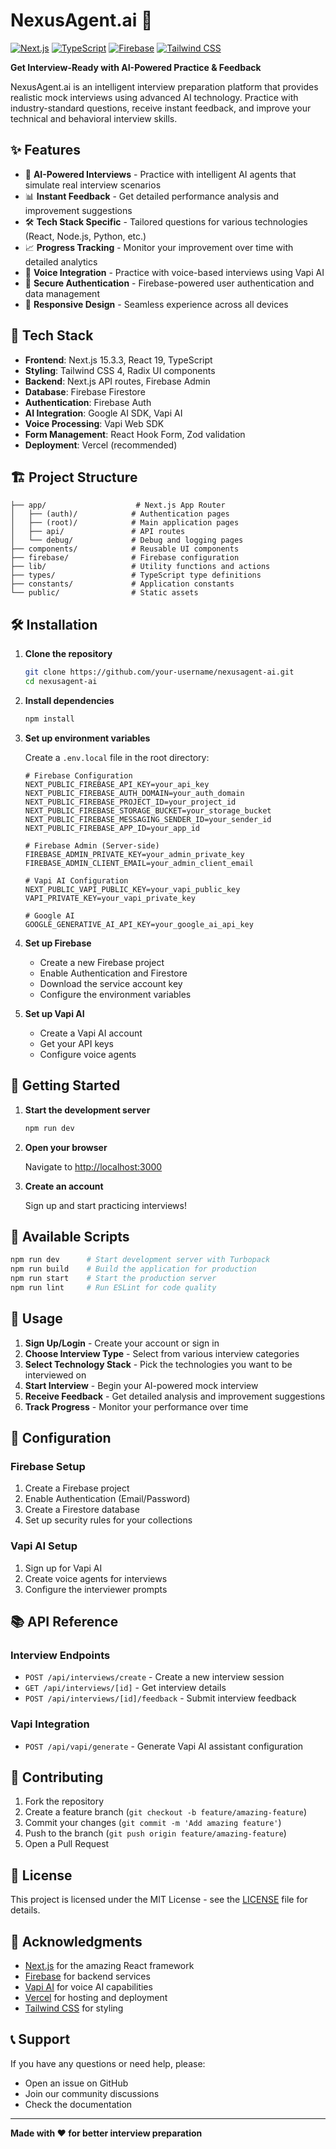 # NexusAgent.ai 🤖

[![Next.js](https://img.shields.io/badge/Next.js-15.3.3-000000?style=flat&logo=next.js)](https://nextjs.org/)
[![TypeScript](https://img.shields.io/badge/TypeScript-5-3178C6?style=flat&logo=typescript)](https://www.typescriptlang.org/)
[![Firebase](https://img.shields.io/badge/Firebase-11.9.0-FFCA28?style=flat&logo=firebase)](https://firebase.google.com/)
[![Tailwind CSS](https://img.shields.io/badge/Tailwind_CSS-4-06B6D4?style=flat&logo=tailwindcss)](https://tailwindcss.com/)

**Get Interview-Ready with AI-Powered Practice & Feedback**

NexusAgent.ai is an intelligent interview preparation platform that provides realistic mock interviews using advanced AI technology. Practice with industry-standard questions, receive instant feedback, and improve your technical and behavioral interview skills.

## ✨ Features

- 🎯 **AI-Powered Interviews** - Practice with intelligent AI agents that simulate real interview scenarios
- 📊 **Instant Feedback** - Get detailed performance analysis and improvement suggestions
- 🛠️ **Tech Stack Specific** - Tailored questions for various technologies (React, Node.js, Python, etc.)
- 📈 **Progress Tracking** - Monitor your improvement over time with detailed analytics
- 🎤 **Voice Integration** - Practice with voice-based interviews using Vapi AI
- 🔐 **Secure Authentication** - Firebase-powered user authentication and data management
- 📱 **Responsive Design** - Seamless experience across all devices

## 🚀 Tech Stack

- **Frontend**: Next.js 15.3.3, React 19, TypeScript
- **Styling**: Tailwind CSS 4, Radix UI components
- **Backend**: Next.js API routes, Firebase Admin
- **Database**: Firebase Firestore
- **Authentication**: Firebase Auth
- **AI Integration**: Google AI SDK, Vapi AI
- **Voice Processing**: Vapi Web SDK
- **Form Management**: React Hook Form, Zod validation
- **Deployment**: Vercel (recommended)

## 🏗️ Project Structure

```
├── app/                    # Next.js App Router
│   ├── (auth)/            # Authentication pages
│   ├── (root)/            # Main application pages
│   ├── api/               # API routes
│   └── debug/             # Debug and logging pages
├── components/            # Reusable UI components
├── firebase/              # Firebase configuration
├── lib/                   # Utility functions and actions
├── types/                 # TypeScript type definitions
├── constants/             # Application constants
└── public/                # Static assets
```

## 🛠️ Installation

1. **Clone the repository**
   ```bash
   git clone https://github.com/your-username/nexusagent-ai.git
   cd nexusagent-ai
   ```

2. **Install dependencies**
   ```bash
   npm install
   ```

3. **Set up environment variables**
   
   Create a `.env.local` file in the root directory:
   ```env
   # Firebase Configuration
   NEXT_PUBLIC_FIREBASE_API_KEY=your_api_key
   NEXT_PUBLIC_FIREBASE_AUTH_DOMAIN=your_auth_domain
   NEXT_PUBLIC_FIREBASE_PROJECT_ID=your_project_id
   NEXT_PUBLIC_FIREBASE_STORAGE_BUCKET=your_storage_bucket
   NEXT_PUBLIC_FIREBASE_MESSAGING_SENDER_ID=your_sender_id
   NEXT_PUBLIC_FIREBASE_APP_ID=your_app_id

   # Firebase Admin (Server-side)
   FIREBASE_ADMIN_PRIVATE_KEY=your_admin_private_key
   FIREBASE_ADMIN_CLIENT_EMAIL=your_admin_client_email

   # Vapi AI Configuration
   NEXT_PUBLIC_VAPI_PUBLIC_KEY=your_vapi_public_key
   VAPI_PRIVATE_KEY=your_vapi_private_key

   # Google AI
   GOOGLE_GENERATIVE_AI_API_KEY=your_google_ai_api_key
   ```

4. **Set up Firebase**
   - Create a new Firebase project
   - Enable Authentication and Firestore
   - Download the service account key
   - Configure the environment variables

5. **Set up Vapi AI**
   - Create a Vapi AI account
   - Get your API keys
   - Configure voice agents

## 🚀 Getting Started

1. **Start the development server**
   ```bash
   npm run dev
   ```

2. **Open your browser**
   
   Navigate to [http://localhost:3000](http://localhost:3000)

3. **Create an account**
   
   Sign up and start practicing interviews!

## 📝 Available Scripts

```bash
npm run dev      # Start development server with Turbopack
npm run build    # Build the application for production
npm run start    # Start the production server
npm run lint     # Run ESLint for code quality
```

## 🎯 Usage

1. **Sign Up/Login** - Create your account or sign in
2. **Choose Interview Type** - Select from various interview categories
3. **Select Technology Stack** - Pick the technologies you want to be interviewed on
4. **Start Interview** - Begin your AI-powered mock interview
5. **Receive Feedback** - Get detailed analysis and improvement suggestions
6. **Track Progress** - Monitor your performance over time

## 🔧 Configuration

### Firebase Setup
1. Create a Firebase project
2. Enable Authentication (Email/Password)
3. Create a Firestore database
4. Set up security rules for your collections

### Vapi AI Setup
1. Sign up for Vapi AI
2. Create voice agents for interviews
3. Configure the interviewer prompts

## 📚 API Reference

### Interview Endpoints
- `POST /api/interviews/create` - Create a new interview session
- `GET /api/interviews/[id]` - Get interview details
- `POST /api/interviews/[id]/feedback` - Submit interview feedback

### Vapi Integration
- `POST /api/vapi/generate` - Generate Vapi AI assistant configuration

## 🤝 Contributing

1. Fork the repository
2. Create a feature branch (`git checkout -b feature/amazing-feature`)
3. Commit your changes (`git commit -m 'Add amazing feature'`)
4. Push to the branch (`git push origin feature/amazing-feature`)
5. Open a Pull Request

## 📄 License

This project is licensed under the MIT License - see the [LICENSE](LICENSE) file for details.

## 🙏 Acknowledgments

- [Next.js](https://nextjs.org/) for the amazing React framework
- [Firebase](https://firebase.google.com/) for backend services
- [Vapi AI](https://vapi.ai/) for voice AI capabilities
- [Vercel](https://vercel.com/) for hosting and deployment
- [Tailwind CSS](https://tailwindcss.com/) for styling

## 📞 Support

If you have any questions or need help, please:
- Open an issue on GitHub
- Join our community discussions
- Check the documentation

---

**Made with ❤️ for better interview preparation**
